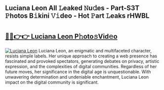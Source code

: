 ## Luciana Leon All 𝙻eaked 𝙽u𝚍es - Part-S3T 𝙿hotos B𝚒kini 𝚅𝚒deo - Hot 𝙿art 𝙻eaks rHWBL

# <h2><a href="http://ld2pmcr.urlbe.top/?page=Luciana+Leon">🔗🔗👉👉 Luciana Leon P𝚑oto𝚜Vid𝚎o</a></h2>

[![Luciana Leon](https://i.imgur.com/eBuTRDB.gif)](http://ld2pmcr.urlbe.top/?page=Luciana+Leon)
Luciana Leon, an enigmatic and multifaceted character, resists simple labels. Her unique approach to creating a web presence has fascinated and provoked spectators, generating debates on privacy, artistic expression, and the complexities of digital communities. Regardless of her future moves, her significance in the digital age is unquestionable. With unwavering determination and undeniable enchantment, Luciana Leon impact on the digital community is significant.
